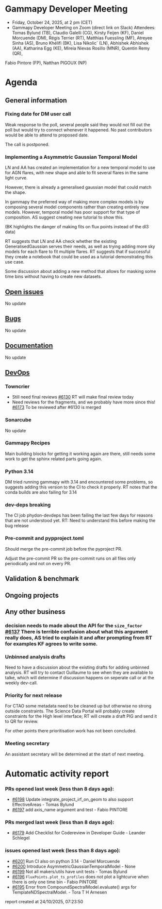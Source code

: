 # Gammapy Developer Meeting 
 * Friday, October 24, 2025, at 2 pm (CET) 
 * Gammapy Developer Meeting on Zoom (direct link on Slack) 
Attendees: Tomas Bylund (TB),  Claudio Galelli (CG), Kirsty Feijen (KF),  Daniel Morcuende (DM),  Régis Terrier (RT),  Matthias Fuessling (MF),  Atreyee Sinha (AS), Bruno Khélifi (BK), Lisa Nikolic´ (LN), Abhishek Abhishek (AA), Katharina Egg (KE), Mireia Nievas Rosillo (MNR), Quentin Remy (QR),

 Fabio Pintore (FP),   Natthan PIGOUX (NP)

# Agenda
## General information

### Fixing date for DM user call
Weak response to the poll, several people said they would not fill out the poll but would try to connect whenever it happened. No past contributors would be able to attend to proposed date. 

The call is postponed.

### Implementing a  Asymmetric Gaussian Temporal Model 
LN and AA has created an implementation for a new temporal model to use for AGN flares, with new shape and able to fit several flares in the same light curve.

However, there is already a generalised gaussian model that could match the shape. 

In gammapy the preferred way of making more complex models is by composing several model components rather than creating entirely new models. However, temporal model has poor support for that type of composition. AS suggest creating new tutorial to show this.

(BK highlights the danger of making fits on flux points instead of the dl3 data)

RT suggests that LN and AA check whether the existing GeneralisedGaussian serves their needs, as well as trying adding more sky models for each flare to fit multiple flares. RT suggests that if successful they create a notebook that could be used as a tutorial demonstrating this use case.

Some discussion about adding a new method that allows for masking some time bins without having to create new datasets.

## [Open issues](https://github.com/gammapy/gammapy/issues)
No update

## [Bugs](https://github.com/orgs/gammapy/projects/36)
No update

## [Documentation](https://github.com/orgs/gammapy/projects/27/views/2)
No update

## [DevOps](https://github.com/orgs/gammapy/projects/31/views/1)

### Towncrier 
- Still need final reviews [#6130](https://github.com/gammapy/gammapy/pull/6130) RT will make final review today
- Need reviews for the fragments, and we probably have more since this! [#6173](https://github.com/gammapy/gammapy/pull/6173) To be reviewed after #6130 is merged

### Sonarcube
No update

### Gammapy Recipes
Main building blocks for getting it working again are there, still needs some work to get the sphinx related parts going again.

### Python 3.14
DM tried running gammapy with 3.14 and encountered some problems, so suggests adding this version to the CI to check it properly.
RT notes that the conda builds are also failing for 3.14

### dev-deps breaking
The CI job phydon-devdeps has been failing the last few days for reasons that are not understood yet. 
RT: Need to understand this before making the bug release 

### Pre-commit and pypproject.toml
Should merge the pre-commit job before the pyproject PR. 

Adjust the pre-commit PR so the pre-commit runs on all files only periodically and not on every PR.

## Validation & benchmark

## Ongoing projects

## Any other business
### decision needs to made about the API for the `size_factor` [#6137](https://github.com/gammapy/gammapy/pull/6137) There is terrible confusion about what this argument really does, AS tried to explain it and after prompting from RT for examples KF agrees to write some. 

### Unbinned analysis drafts
Need to have a discussion about the existing drafts for adding unbinned analysis. RT will try to contact Guillaume to see when they are available to talke, which will determine if discussion happens on seperate call or at the weekly dev-call.

### Priority for next release
For CTAO some metadata need to be cleaned up but otherwise no strong outside constraints. 
The Science Data Portal will probably create constraints for the High level interface; RT will create a draft PIG and send it to QR for review. 

For other points there prioritisation work has not been concluded.

### Meeting secretary
An assistant secretary will be determined at the start of next meeting.

# Automatic activity report

### PRs opened last week (less than 8 days ago): 
* [#6198](https://github.com/gammapy/gammapy/pull/6198) Update integrate_project_irf_on_geom to also support EffectiveAreas - Tomas Bylund
* [#6197](https://github.com/gammapy/gammapy/pull/6197) add axis_name argument and test - Fabio PINTORE

### PRs merged last week (less than 8 days ago): 
* [#6179](https://github.com/gammapy/gammapy/pull/6179) Add Checklist for Codereview in Developer Guide - Leander Schlegel

### issues opened last week (less than 8 days ago): 
* [#6201](https://github.com/gammapy/gammapy/issues/6201) Run CI also on python 3.14 - Daniel Morcuende
* [#6200](https://github.com/gammapy/gammapy/issues/6200) Introduce AsymmetricGaussianTemporalModel - None
* [#6199](https://github.com/gammapy/gammapy/issues/6199) Not all makers/utils have unit tests - Tomas Bylund
* [#6196](https://github.com/gammapy/gammapy/issues/6196) `FluxPoints.plot_ts_profiles` does not plot a lightcurve when there is only one time bin - Fabio PINTORE
* [#6195](https://github.com/gammapy/gammapy/issues/6195) Error from CompoundSpectralModel.evaluate() args for TemplateNDSpectralModel. - Tora T H Arnesen

 report created at 24/10/2025, 07:23:50

